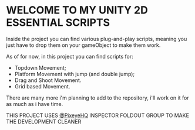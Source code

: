 # WELCOME TO MY UNITY 2D ESSENTIAL SCRIPTS

Inside the project you can find various plug-and-play scripts,
meaning you just have to drop them on your gameObject to make them work.

As of for now, in this project you can find scripts for:

- Topdown Movement;
- Platform Movement with jump (and double jump);
- Drag and Shoot Movement.
- Grid based Movement.

There are many more i'm planning to add to the repository, i'll work on it for as much as i have time.

THIS PROJECT USES [@PixeyeHQ](https://github.com/PixeyeHQ/InspectorFoldoutGroup) INSPECTOR FOLDOUT GROUP TO MAKE THE DEVELOPMENT CLEANER